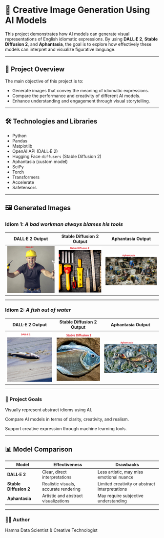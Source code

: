 # 🧠 Creative Image Generation Using AI Models

This project demonstrates how AI models can generate visual representations of English idiomatic expressions. By using **DALL·E 2**, **Stable Diffusion 2**, and **Aphantasia**, the goal is to explore how effectively these models can interpret and visualize figurative language.

---

## 📌 Project Overview

The main objective of this project is to:

- Generate images that convey the meaning of idiomatic expressions.
- Compare the performance and creativity of different AI models.
- Enhance understanding and engagement through visual storytelling.

---

## 🛠️ Technologies and Libraries

- Python
- Pandas
- Matplotlib
- OpenAI API (DALL·E 2)
- Hugging Face `diffusers` (Stable Diffusion 2)
- Aphantasia (custom model)
- SciPy
- Torch
- Transformers
- Accelerate
- Safetensors

---

## 🖼️ Generated Images

### Idiom 1: *A bad workman always blames his tools*

| DALL·E 2 Output | Stable Diffusion 2 Output | Aphantasia Output |
|-----------------|----------------------------|--------------------|
| ![DALL-E Output](images/DALL-E2(1).jpeg) | ![SD Output](images/Stable-Diffusion(1).jpeg) | ![Aphantasia Output](images/Aphantasia(1).jpeg) |

---

### Idiom 2: *A fish out of water*

| DALL·E 2 Output | Stable Diffusion 2 Output | Aphantasia Output |
|-----------------|----------------------------|--------------------|
| ![DALL-E Output](images/DALL-E2(2).jpeg) | ![SD Output](images/Stable-Diffusion(2).jpeg) | ![Aphantasia Output](images/Aphantasia(2).jpeg) |

---

### 🎯 Project Goals
Visually represent abstract idioms using AI.

Compare AI models in terms of clarity, creativity, and realism.

Support creative expression through machine learning tools.

---

## 📊 Model Comparison

| **Model**              | **Effectiveness**                               | **Drawbacks**                                         |
|------------------------|--------------------------------------------------|--------------------------------------------------------|
| **DALL·E 2**           | Clear, direct interpretations                    | Less artistic, may miss emotional nuance               |
| **Stable Diffusion 2**| Realistic visuals, accurate rendering            | Limited creativity or abstract interpretations         |
| **Aphantasia**         | Artistic and abstract visualizations             | May require subjective understanding                   |

---

### 👩‍💻 Author
Hamna
Data Scientist & Creative Technologist
